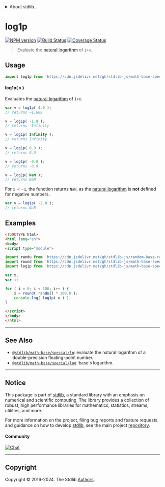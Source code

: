 <!--

@license Apache-2.0

Copyright (c) 2022 The Stdlib Authors.

Licensed under the Apache License, Version 2.0 (the "License");
you may not use this file except in compliance with the License.
You may obtain a copy of the License at

   http://www.apache.org/licenses/LICENSE-2.0

Unless required by applicable law or agreed to in writing, software
distributed under the License is distributed on an "AS IS" BASIS,
WITHOUT WARRANTIES OR CONDITIONS OF ANY KIND, either express or implied.
See the License for the specific language governing permissions and
limitations under the License.

-->


<details>
  <summary>
    About stdlib...
  </summary>
  <p>We believe in a future in which the web is a preferred environment for numerical computation. To help realize this future, we've built stdlib. stdlib is a standard library, with an emphasis on numerical and scientific computation, written in JavaScript (and C) for execution in browsers and in Node.js.</p>
  <p>The library is fully decomposable, being architected in such a way that you can swap out and mix and match APIs and functionality to cater to your exact preferences and use cases.</p>
  <p>When you use stdlib, you can be absolutely certain that you are using the most thorough, rigorous, well-written, studied, documented, tested, measured, and high-quality code out there.</p>
  <p>To join us in bringing numerical computing to the web, get started by checking us out on <a href="https://github.com/stdlib-js/stdlib">GitHub</a>, and please consider <a href="https://opencollective.com/stdlib">financially supporting stdlib</a>. We greatly appreciate your continued support!</p>
</details>

# log1p

[![NPM version][npm-image]][npm-url] [![Build Status][test-image]][test-url] [![Coverage Status][coverage-image]][coverage-url] <!-- [![dependencies][dependencies-image]][dependencies-url] -->

> Evaluate the [natural logarithm][@stdlib/math/base/special/ln] of `1+x`.



<section class="usage">

## Usage

```javascript
import log1p from 'https://cdn.jsdelivr.net/gh/stdlib-js/math-base-special-log1p@v0.2.2-esm/index.mjs';
```

#### log1p( x )

Evaluates the [natural logarithm][@stdlib/math/base/special/ln] of `1+x`.

```javascript
var v = log1p( 4.0 );
// returns ~1.609

v = log1p( -1.0 );
// returns -Infinity

v = log1p( Infinity );
// returns Infinity

v = log1p( 0.0 );
// returns 0.0

v = log1p( -0.0 );
// returns -0.0

v = log1p( NaN );
// returns NaN
```

For `x < -1`, the function returns `NaN`, as the [natural logarithm][@stdlib/math/base/special/ln] is **not** defined for negative numbers.

```javascript
var v = log1p( -2.0 );
// returns NaN
```

</section>

<!-- /.usage -->

<section class="examples">

## Examples

<!-- eslint no-undef: "error" -->

```html
<!DOCTYPE html>
<html lang="en">
<body>
<script type="module">

import randu from 'https://cdn.jsdelivr.net/gh/stdlib-js/random-base-randu@esm/index.mjs';
import round from 'https://cdn.jsdelivr.net/gh/stdlib-js/math-base-special-round@esm/index.mjs';
import log1p from 'https://cdn.jsdelivr.net/gh/stdlib-js/math-base-special-log1p@v0.2.2-esm/index.mjs';

var x;
var i;

for ( i = 0; i < 100; i++ ) {
    x = round( randu() * 100.0 );
    console.log( log1p( x ) );
}

</script>
</body>
</html>
```

</section>

<!-- /.examples -->

<!-- C interface documentation. -->



<!-- Section for related `stdlib` packages. Do not manually edit this section, as it is automatically populated. -->

<section class="related">

* * *

## See Also

-   <span class="package-name">[`@stdlib/math-base/special/ln`][@stdlib/math/base/special/ln]</span><span class="delimiter">: </span><span class="description">evaluate the natural logarithm of a double-precision floating-point number.</span>
-   <span class="package-name">[`@stdlib/math-base/special/log`][@stdlib/math/base/special/log]</span><span class="delimiter">: </span><span class="description">base `b` logarithm.</span>

</section>

<!-- /.related -->

<!-- Section for all links. Make sure to keep an empty line after the `section` element and another before the `/section` close. -->


<section class="main-repo" >

* * *

## Notice

This package is part of [stdlib][stdlib], a standard library with an emphasis on numerical and scientific computing. The library provides a collection of robust, high performance libraries for mathematics, statistics, streams, utilities, and more.

For more information on the project, filing bug reports and feature requests, and guidance on how to develop [stdlib][stdlib], see the main project [repository][stdlib].

#### Community

[![Chat][chat-image]][chat-url]

---

## Copyright

Copyright &copy; 2016-2024. The Stdlib [Authors][stdlib-authors].

</section>

<!-- /.stdlib -->

<!-- Section for all links. Make sure to keep an empty line after the `section` element and another before the `/section` close. -->

<section class="links">

[npm-image]: http://img.shields.io/npm/v/@stdlib/math-base-special-log1p.svg
[npm-url]: https://npmjs.org/package/@stdlib/math-base-special-log1p

[test-image]: https://github.com/stdlib-js/math-base-special-log1p/actions/workflows/test.yml/badge.svg?branch=v0.2.2
[test-url]: https://github.com/stdlib-js/math-base-special-log1p/actions/workflows/test.yml?query=branch:v0.2.2

[coverage-image]: https://img.shields.io/codecov/c/github/stdlib-js/math-base-special-log1p/main.svg
[coverage-url]: https://codecov.io/github/stdlib-js/math-base-special-log1p?branch=main

<!--

[dependencies-image]: https://img.shields.io/david/stdlib-js/math-base-special-log1p.svg
[dependencies-url]: https://david-dm.org/stdlib-js/math-base-special-log1p/main

-->

[chat-image]: https://img.shields.io/gitter/room/stdlib-js/stdlib.svg
[chat-url]: https://app.gitter.im/#/room/#stdlib-js_stdlib:gitter.im

[stdlib]: https://github.com/stdlib-js/stdlib

[stdlib-authors]: https://github.com/stdlib-js/stdlib/graphs/contributors

[umd]: https://github.com/umdjs/umd
[es-module]: https://developer.mozilla.org/en-US/docs/Web/JavaScript/Guide/Modules

[deno-url]: https://github.com/stdlib-js/math-base-special-log1p/tree/deno
[deno-readme]: https://github.com/stdlib-js/math-base-special-log1p/blob/deno/README.md
[umd-url]: https://github.com/stdlib-js/math-base-special-log1p/tree/umd
[umd-readme]: https://github.com/stdlib-js/math-base-special-log1p/blob/umd/README.md
[esm-url]: https://github.com/stdlib-js/math-base-special-log1p/tree/esm
[esm-readme]: https://github.com/stdlib-js/math-base-special-log1p/blob/esm/README.md
[branches-url]: https://github.com/stdlib-js/math-base-special-log1p/blob/main/branches.md

<!-- <related-links> -->

[@stdlib/math/base/special/ln]: https://github.com/stdlib-js/math-base-special-ln/tree/esm

[@stdlib/math/base/special/log]: https://github.com/stdlib-js/math-base-special-log/tree/esm

<!-- </related-links> -->

</section>

<!-- /.links -->
